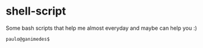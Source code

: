 # shell-script

Some bash scripts that help me almost everyday and maybe can help you :)

```bash
paulo@ganimedes$
```
